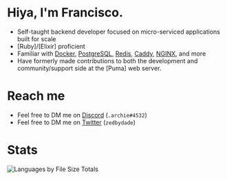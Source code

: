 # Hiya, I'm Francisco. <img src="https://komarev.com/ghpvc/?username=zedbydade" alt="" />

- Self-taught backend developer focused on micro-serviced applications built for scale
- [Ruby]/[Elixir] proficient
- Familiar with [Docker], [PostgreSQL], [Redis], [Caddy], [NGINX], and more
- Have formerly made contributions to both the development and community/support side at the [Puma] web server. 

# Reach me
- Feel free to DM me on [Discord] (`.archie#4532`)
- Feel free to DM me on [Twitter] (`zedbydade`)
# Stats

![Languages by File Size Totals](https://github-readme-stats.vercel.app/api/top-langs/?username=zedbydade&cache_seconds=86400&layout=compact&langs_count=16&custom_title=Languages%20by%20File%20Size%20Totals&theme=transparent)

[Discord]:                      https://discord.com
[Twitter]:                      https://twitter.com
[Discord Certified Moderator]:  https://dis.gd/modbadge
[Docker]:                       https://www.docker.com
[TypeScript]:                   https://www.typescriptlang.org
[Node.JS]:                      https://nodejs.org
[PostgreSQL]:                   https://www.postgresql.org
[Caddy]:                        https://caddyserver.com
[NGINX]:                        https://www.nginx.com
[Redis]:                        https://redis.io
[ELK]:                          https://www.elastic.co/elastic-stack
[ChatSift]:                     https://github.com/ChatSift
